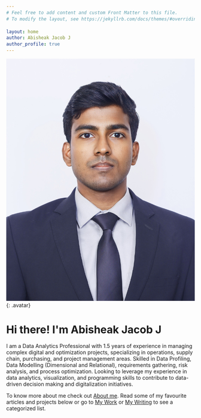 ```yaml
---
# Feel free to add content and custom Front Matter to this file.
# To modify the layout, see https://jekyllrb.com/docs/themes/#overriding-theme-defaults

layout: home
author: Abisheak Jacob J
author_profile: true
---
```


![Abisheak Jacob J](/assets/images/Final%20-%20Abisheak%20Jacob%20J%20Photograph.jpg){: .avatar}


# Hi there! I'm Abisheak Jacob J

I am a Data Analytics Professional with 1.5 years of experience in managing complex digital and optimization projects, specializing in operations, supply chain, purchasing, and project management areas. Skilled in Data Profiling, Data Modelling (Dimensional and Relational), requirements gathering, risk analysis, and process optimization. Looking to leverage my experience in data analytics, visualization, and programming skills to contribute to data-driven decision making and digitalization initiatives. 

To know more about me check out [About me](/about). Read some of my favourite articles and projects below or go to [My Work](/mywork) or [My Writing](/mywritings) to see a categorized list.